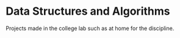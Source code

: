 # Data Structures and Algorithms
Projects made in the college lab such as at home for the discipline.
